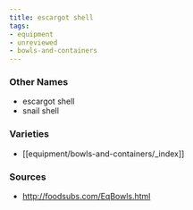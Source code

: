 ```yaml
---
title: escargot shell
tags:
- equipment
- unreviewed
- bowls-and-containers
---
```


### Other Names
* escargot shell
* snail shell

### Varieties
* [[equipment/bowls-and-containers/_index]]

### Sources
* http://foodsubs.com/EqBowls.html

